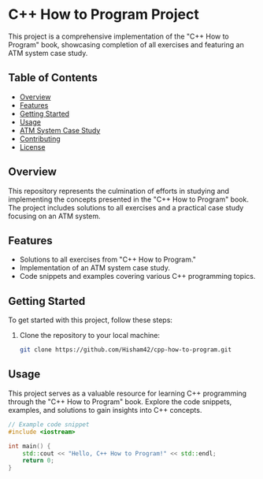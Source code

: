 # C++ How to Program Project

This project is a comprehensive implementation of the "C++ How to Program" book, showcasing completion of all exercises and featuring an ATM system case study.

## Table of Contents

- [Overview](#overview)
- [Features](#features)
- [Getting Started](#getting-started)
- [Usage](#usage)
- [ATM System Case Study](#atm-system-case-study)
- [Contributing](#contributing)
- [License](#license)

## Overview

This repository represents the culmination of efforts in studying and implementing the concepts presented in the "C++ How to Program" book. The project includes solutions to all exercises and a practical case study focusing on an ATM system.

## Features

- Solutions to all exercises from "C++ How to Program."
- Implementation of an ATM system case study.
- Code snippets and examples covering various C++ programming topics.

## Getting Started

To get started with this project, follow these steps:

1. Clone the repository to your local machine:

    ```bash
    git clone https://github.com/Hisham42/cpp-how-to-program.git
    ```

## Usage

This project serves as a valuable resource for learning C++ programming through the "C++ How to Program" book. Explore the code snippets, examples, and solutions to gain insights into C++ concepts.

```cpp
// Example code snippet
#include <iostream>

int main() {
    std::cout << "Hello, C++ How to Program!" << std::endl;
    return 0;
}
